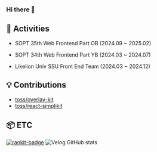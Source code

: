 ### Hi there 👋


## 🚀 Activities
- SOPT 35th Web Frontend Part OB (2024.09 ~ 2025.02)

- SOPT 34th Web Frontend Part YB (2024.03 ~ 2024.07)

- Likelion Univ SSU Front End Team (2024.03 ~ 2024.12)


## 💡 Contributions
- [toss/overlay-kit](https://github.com/toss/overlay-kit/pulls?q=author%3AKIMGEONHWI+is%3Aclosed+)
- [toss/react-simplikit](https://github.com/toss/react-simplikit/pulls?q=author%3AKIMGEONHWI+is%3Aclosed+)

## 📦 ETC
[![rankit-badge](https://badge.rankit.run/badge?name=KIMGEONHWI)](https://www.rankit.run)
![Velog GitHub stats](https://velog-github-badge.vercel.app/badge/geonhwi1014?theme=light&posts=3)


